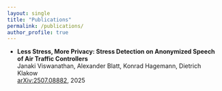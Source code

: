 ```yaml
---
layout: single
title: "Publications"
permalink: /publications/
author_profile: true
---
```


- **Less Stress, More Privacy: Stress Detection on Anonymized Speech of Air Traffic Controllers**  
  Janaki Viswanathan, Alexander Blatt, Konrad Hagemann, Dietrich Klakow  
  [arXiv:2507.08882](https://arxiv.org/abs/2507.08882), 2025
